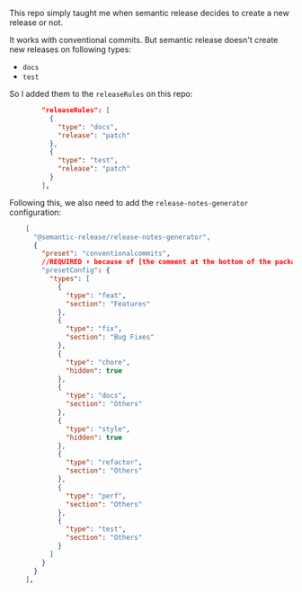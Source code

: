 This repo simply taught me when semantic release decides to create a new release or not.

It works with conventional commits. But semantic release doesn't create new releases on following types:

- `docs`
- `test`

So I added them to the `releaseRules` on this repo:

```json
        "releaseRules": [
          {
            "type": "docs",
            "release": "patch"
          },
          {
            "type": "test",
            "release": "patch"
          }
        ],
```

Following this, we also need to add the `release-notes-generator` configuration:

```json
    [
      "@semantic-release/release-notes-generator",
      {
        "preset": "conventionalcommits",
        //REQUIRED ⬇️ because of [the comment at the bottom of the package docs](https://github.com/semantic-release/release-notes-generator?tab=readme-ov-file#configuration)
        "presetConfig": {
          "types": [
            {
              "type": "feat",
              "section": "Features"
            },
            {
              "type": "fix",
              "section": "Bug Fixes"
            },
            {
              "type": "chore",
              "hidden": true
            },
            {
              "type": "docs",
              "section": "Others"
            },
            {
              "type": "style",
              "hidden": true
            },
            {
              "type": "refactor",
              "section": "Others"
            },
            {
              "type": "perf",
              "section": "Others"
            },
            {
              "type": "test",
              "section": "Others"
            }
          ]
        }
      }
    ],

```
